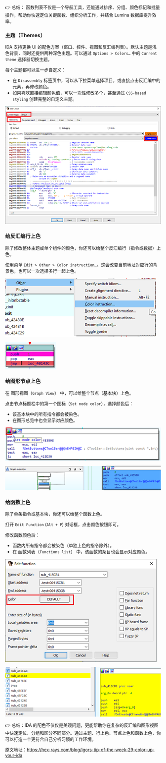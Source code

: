 👉 总结： 函数列表不仅是一个导航工具，还能通过排序、分组、颜色标记和批量操作，帮助你快速定位关键函数、组织分析工作，并结合 Lumina 数据库提升效率。

### 主题（Themes）

IDA 支持更换 UI 的配色方案（窗口、控件、视图和反汇编列表）。默认主题是浅色背景，同时还提供两种深色主题。可以通过 `Options > Colors…` 中的 `Current theme` 选择器切换主题。

每个主题都可以进一步自定义：

- 在 `Disassembly` 标签页中，可以从下拉菜单选择项目，或直接点击反汇编中的元素，再修改颜色。
- 如果喜欢直接编辑颜色值，可以一次性修改多个，甚至通过 `CSS-based styling` 创建完整的自定义主题。

![](assets/2021/03/colors_disasm.png)

### 给反汇编行上色

除了修改整体主题或单个组件的颜色，你还可以给整个反汇编行（指令或数据）上色。

使用菜单 `Edit > Other > Color instruction…`。这会改变当前地址对应行的背景色，也可以一次选择多行一起上色。

![](assets/2021/03/colors_insn.png)

![](assets/2021/03/colors_items.png)

### 给图形节点上色

在 图形视图（`Graph View`） 中，可以给整个节点（基本块）上色。

点击节点标题栏中的第一个图标（`Set node color`），选择颜色后：

- 该基本块中的所有指令都会被染色。
- 在图形总览中也会显示对应颜色。

![](assets/2021/03/colors_node.png)

![](assets/2021/03/colors_node_ovrw.png)

### 给函数上色

除了单条指令或基本块，你还可以给整个函数上色。

打开 `Edit Function` (`Alt + P`) 对话框，点击颜色按钮即可。

修改函数颜色后：

- 函数内所有指令都会被染色（单独上色的指令除外）。
- 在 函数列表（`Functions list`） 中，该函数的条目也会显示对应颜色。

![](assets/2021/03/colors_func.png)

![](assets/2021/03/colors_funclist.png)

👉 总结：IDA 的配色不仅仅是美观问题，更能帮助你在复杂的反汇编和图形视图中快速定位、分组和区分不同部分。通过主题、行上色、节点上色和函数上色，你可以打造一个更符合自己分析习惯的工作环境。

原文地址：https://hex-rays.com/blog/igors-tip-of-the-week-29-color-up-your-ida
